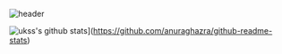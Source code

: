 ![header](https://capsule-render.vercel.app/api?type=waving&color=gradient&height=300&section=header&text=ukss&fontSize=100)

![ukss's github stats](https://github-readme-stats.vercel.app/api?username=username)](https://github.com/anuraghazra/github-readme-stats)
